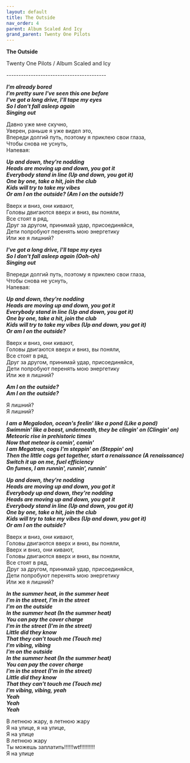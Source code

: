 ```yaml
---  
layout: default  
title: The Outside  
nav_order: 4  
parent: Album Scaled And Icy  
grand_parent: Twenty One Pilots  
---  
```


**The Outside**
<p>
Twenty One Pilots / Album Scaled and Icy
</p>  
-----------------------------------------

**_I'm already bored  
I'm pretty sure I've seen this one before  
I've got a long drive, I'll tape my eyes  
So I don't fall asleep again  
Singing out_**  

Давно уже мне скучно,  
Уверен, раньше я уже видел это,  
Впереди долгий путь, поэтому я приклею свои глаза,  
Чтобы снова не уснуть,  
Напевая:  

**_Up and down, they're nodding  
Heads are moving up and down, you got it  
Everybody stand in line (Up and down, you got it)  
One by one, take a hit, join the club  
Kids will try to take my vibes  
Or am I on the outside? (Am I on the outside?)_**  
    
Вверх и вниз, они кивают,  
Головы двигаются вверх и вниз, вы поняли,  
Все стоят в ряд,  
Друг за другом, принимай удар, присоединяйся,  
Дети попробуют перенять мою энергетику  
Или же я лишний?  

**_I've got a long drive, I'll tape my eyes  
So I don't fall asleep again (Ooh-oh)  
Singing out_**  

Впереди долгий путь, поэтому я приклею свои глаза,  
Чтобы снова не уснуть,  
Напевая:  

**_Up and down, they're nodding  
Heads are moving up and down, you got it  
Everybody stand in line (Up and down, you got it)  
One by one, take a hit, join the club  
Kids will try to take my vibes (Up and down, you got it)  
Or am I on the outside?_**  

Вверх и вниз, они кивают,  
Головы двигаются вверх и вниз, вы поняли,  
Все стоят в ряд,  
Друг за другом, принимай удар, присоединяйся,  
Дети попробуют перенять мою энергетику  
Или же я лишний?  

**_Am I on the outside?  
Am I on the outside?_**  

Я лишний?  
Я лишний?  

**_I am a Megalodon, ocean's feelin' like a pond (Like a pond)  
Swimmin' like a beast, underneath, they be clingin' on (Clingin' on)  
Meteoric rise in prehistoric times  
Now that meteor is comin', comin'  
I am Megatron, cogs I'm steppin' on (Steppin' on)  
Then the little cogs get together, start a renaissance (A renaissance)  
Switch it up on me, fuel efficiency  
On fumes, I am runnin', runnin', runnin'_**  

**_Up and down, they're nodding  
Heads are moving up and down, you got it  
Everybody up and down, they're nodding  
Heads are moving up and down, you got it  
Everybody stand in line (Up and down, you got it)  
One by one, take a hit, join the club  
Kids will try to take my vibes (Up and down, you got it)  
Or am I on the outside?_**  

Вверх и вниз, они кивают,  
Головы двигаются вверх и вниз, вы поняли,  
Вверх и вниз, они кивают,  
Головы двигаются вверх и вниз, вы поняли,  
Все стоят в ряд,  
Друг за другом, принимай удар, присоединяйся,  
Дети попробуют перенять мою энергетику  
Или же я лишний?  

**_In the summer heat, in the summer heat  
I'm in the street, I'm in the street  
I'm on the outside  
In the summer heat (In the summer heat)  
You can pay the cover charge  
I'm in the street (I'm in the street)  
Little did they know  
That they can't touch me (Touch me)  
I'm vibing, vibing  
I'm on the outside  
In the summer heat (In the summer heat)  
You can pay the cover charge  
I'm in the street (I'm in the street)  
Little did they know  
That they can't touch me (Touch me)  
I'm vibing, vibing, yeah  
Yeah  
Yeah  
Yeah_**  

В летнюю жару, в летнюю жару  
Я на улице, я на улице,  
Я на улице  
В летнюю жару  
Ты можешь заплатить!!!!!!wtf!!!!!!!!!  
Я на улице  
